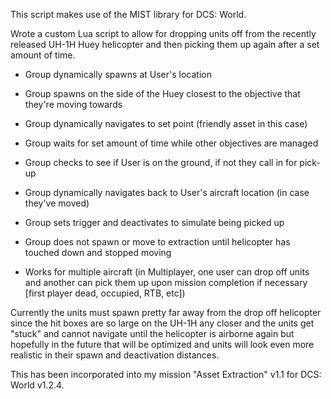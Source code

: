 This script makes use of the MIST library for DCS: World.

Wrote a custom Lua script to allow for dropping units off from the recently released UH-1H Huey helicopter and then picking them up again after a set amount of time.

* Group dynamically spawns at User's location
* Group spawns on the side of the Huey closest to the objective that they're moving towards
* Group dynamically navigates to set point (friendly asset in this case)
* Group waits for set amount of time while other objectives are managed
* Group checks to see if User is on the ground, if not they call in for pick-up
* Group dynamically navigates back to User's aircraft location (in case they've moved)
* Group sets trigger and deactivates to simulate being picked up
* Group does not spawn or move to extraction until helicopter has touched down and stopped moving

* Works for multiple aircraft (in Multiplayer, one user can drop off units and another can pick them up upon mission completion if necessary [first player dead, occupied, RTB, etc])

Currently the units must spawn pretty far away from the drop off helicopter since the hit boxes are so large on the UH-1H any closer and the units get "stuck" and cannot navigate until the helicopter is airborne again but hopefully in the future that will be optimized and units will look even more realistic in their spawn and deactivation distances.

This has been incorporated into my mission "Asset Extraction" v1.1 for DCS: World v1.2.4.
